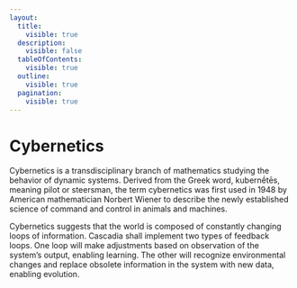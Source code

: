 ```yaml
---
layout:
  title:
    visible: true
  description:
    visible: false
  tableOfContents:
    visible: true
  outline:
    visible: true
  pagination:
    visible: true
---
```


# Cybernetics

Cybernetics is a transdisciplinary branch of mathematics studying the behavior of dynamic systems.  Derived from the Greek word, kubernḗtēs, meaning pilot or steersman, the term cybernetics was first used in 1948 by American mathematician Norbert Wiener to describe the newly established science of command and control in animals and machines.

Cybernetics suggests that the world is composed of constantly changing loops of information.  Cascadia shall implement two types of feedback loops.  One loop will make adjustments based on observation of the system’s output, enabling learning.  The other will recognize environmental changes and replace obsolete information in the system with new data, enabling evolution.
